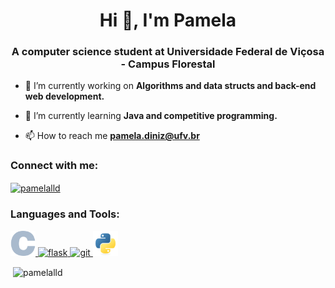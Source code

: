 <h1 align="center">Hi 👋, I'm Pamela</h1>
<h3 align="center">A computer science student at Universidade Federal de Viçosa - Campus Florestal</h3>

- 🔭 I’m currently working on **Algorithms and data structs and back-end web development.**

- 🌱 I’m currently learning **Java and competitive programming.**

- 📫 How to reach me **pamela.diniz@ufv.br**

<h3 align="left">Connect with me:</h3>
<p align="left">
<a href="https://linkedin.com/in/pamelalld" target="blank"><img align="center" src="https://raw.githubusercontent.com/rahuldkjain/github-profile-readme-generator/master/src/images/icons/Social/linked-in-alt.svg" alt="pamelalld" height="30" width="40" /></a>
</p>

<h3 align="left">Languages and Tools:</h3>
<p align="left"> <a href="https://www.cprogramming.com/" target="_blank" rel="noreferrer"> <img src="https://raw.githubusercontent.com/devicons/devicon/master/icons/c/c-original.svg" alt="c" width="40" height="40"/> </a> <a href="https://flask.palletsprojects.com/" target="_blank" rel="noreferrer"> <img src="https://www.vectorlogo.zone/logos/pocoo_flask/pocoo_flask-icon.svg" alt="flask" width="40" height="40"/> </a> <a href="https://git-scm.com/" target="_blank" rel="noreferrer"> <img src="https://www.vectorlogo.zone/logos/git-scm/git-scm-icon.svg" alt="git" width="40" height="40"/> </a> <a href="https://www.python.org" target="_blank" rel="noreferrer"> <img src="https://raw.githubusercontent.com/devicons/devicon/master/icons/python/python-original.svg" alt="python" width="40" height="40"/> </a> </p>

<p>&nbsp;<img align="center" src="https://github-readme-stats.vercel.app/api?username=pamelalld&show_icons=true&locale=en" alt="pamelalld" /></p>
